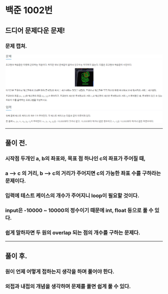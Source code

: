 # 백준 1002번

## 드디어 문제다운 문제!
### 문제 캡쳐.
![](./problem.png)
___
## 풀이 전.
### 시작점 두개인 a, b의 좌표와, 목표 점 하나인 c의 좌표가 주어질 때,
### a --> c 의 거리, b --> c의 거리가 주어지면 c의 가능한 좌표 수를 구하라는 문제이다.
### 입력에 테스트 케이스의 개수가 주어지니 loop이 필요할 것이다.
### input은 -10000 ~ 10000의 정수이기 때문에 int, float 등으로 풀 수 있다.
### 쉽게 말하자면 두 원의 overlap 되는 점의 개수를 구하는 문제다.
___
## 풀이 후.
### 원이 언제 어떻게 접하는지 생각을 하며 풀어야 한다.
### 외접과 내접의 개념을 생각하며 문제를 풀면 쉽게 풀 수 있다.